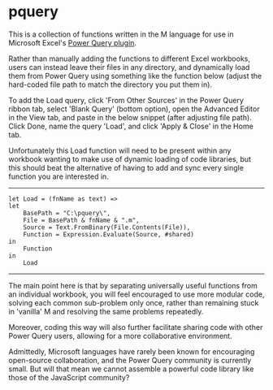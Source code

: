 pquery
======

This is a collection of functions written in the M language for use in Microsoft Excel's [Power Query plugin](http://office.microsoft.com/en-us/excel/download-microsoft-power-query-for-excel-FX104018616.aspx).

Rather than manually adding the functions to different Excel workbooks, users can instead leave their files in any directory, and dynamically load them from Power Query using something like the function below (adjust the hard-coded file path to match the directory you put them in).

To add the Load query, click 'From Other Sources' in the Power Query ribbon tab, select 'Blank Query' (bottom option), open the Advanced Editor in the View tab, and paste in the below snippet (after adjusting file path). Click Done, name the query 'Load', and click 'Apply & Close' in the Home tab.

Unfortunately this Load function will need to be present within any workbook wanting to make use of dynamic loading of code libraries, but this should beat the alternative of having to add and sync every single function you are interested in.


-------------------------------------

    let Load = (fnName as text) =>
    let
        BasePath = "C:\pquery\",
        File = BasePath & fnName & ".m",
        Source = Text.FromBinary(File.Contents(File)),
        Function = Expression.Evaluate(Source, #shared)
    in
        Function
    in
        Load

-------------------------------------


The main point here is that by separating universally useful functions from an individual workbook, you will feel encouraged to use more modular code, solving each common sub-problem only once, rather than remaining stuck in 'vanilla' M and resolving the same problems repeatedly.

Moreover, coding this way will also further facilitate sharing code with other Power Query users, allowing for a more collaborative environment.

Admittedly, Microsoft languages have rarely been known for encouraging open-source collaboration, and the Power Query community is currently small. But will that mean we cannot assemble a powerful code library like those of the JavaScript community?

